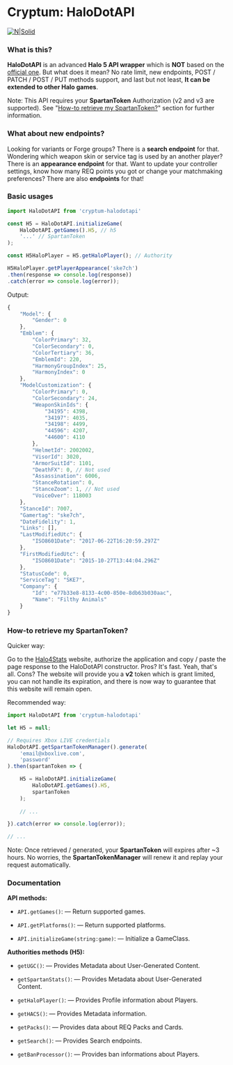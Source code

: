 # Cryptum: HaloDotAPI
[![N|Solid](https://i.imgur.com/vfYkceM.png)](https://www.twitter.com/_SuckMyLuck)

### What is this?
**HaloDotAPI** is an advanced **Halo 5 API wrapper** which is **NOT** based on the [official one](https://). But what does it mean? No rate limit, new endpoints, POST / PATCH / POST / PUT methods support, and last but not least, **It can be extended to other Halo games**.

Note: This API requires your **SpartanToken** Authorization (v2 and v3 are supported). See "[How-to retrieve my SpartanToken?](#how--to-retrieve-my-spartantoken-)" section for further information.

### What about new endpoints?
Looking for variants or Forge groups? There is a **search endpoint** for that. Wondering which weapon skin or service tag is used by an another player? There is an **appearance endpoint** for that. Want to update your controller settings, know how many REQ points you got or change your matchmaking preferences? There are also **endpoints** for that!

### Basic usages
```javascript
import HaloDotAPI from 'cryptum-halodotapi'

const H5 = HaloDotAPI.initializeGame(
	HaloDotAPI.getGames().H5, // h5
	'...' // SpartanToken
);

const H5HaloPlayer = H5.getHaloPlayer(); // Authority

H5HaloPlayer.getPlayerAppearance('ske7ch')
.then(response => console.log(response))
.catch(error => console.log(error));
```
Output:
```javascript
{
    "Model": {
        "Gender": 0
    },
    "Emblem": {
        "ColorPrimary": 32,
        "ColorSecondary": 0,
        "ColorTertiary": 36,
        "EmblemId": 220,
        "HarmonyGroupIndex": 25,
        "HarmonyIndex": 0
    },
    "ModelCustomization": {
        "ColorPrimary": 0,
        "ColorSecondary": 24,
        "WeaponSkinIds": {
            "34195": 4398,
            "34197": 4035,
            "34198": 4499,
            "44596": 4207,
            "44600": 4110
        },
        "HelmetId": 2002002,
        "VisorId": 3020,
        "ArmorSuitId": 1101,
        "DeathFX": 0, // Not used
        "Assassination": 6006,
        "StanceRotation": 0,
        "StanceZoom": 1, // Not used
        "VoiceOver": 118003
    },
    "StanceId": 7007,
    "Gamertag": "ske7ch",
    "DateFidelity": 1,
    "Links": [],
    "LastModifiedUtc": {
        "ISO8601Date": "2017-06-22T16:20:59.297Z"
    },
    "FirstModifiedUtc": {
        "ISO8601Date": "2015-10-27T13:44:04.296Z"
    },
    "StatusCode": 0,
    "ServiceTag": "SKE7",
    "Company": {
        "Id": "e77b33e8-8133-4c00-850e-8db63b030aac",
        "Name": "Filthy Animals"
    }
}
```

### How-to retrieve my SpartanToken?
Quicker way:

Go to the [Halo4Stats](https://halo4stats.halowaypoint.com/oauth/spartanToken) website, authorize the application and copy / paste the page response to the HaloDotAPI constructor. Pros? It's fast. Yeah, that's all. Cons? The website will provide you a **v2** token which is grant limited, you can not handle its expiration, and there is now way to guarantee that this website will remain open.

Recommended way:
```javascript
import HaloDotAPI from 'cryptum-halodotapi'

let H5 = null;

// Requires Xbox LIVE credentials
HaloDotAPI.getSpartanTokenManager().generate(
	'email@xboxlive.com',
	'password'
).then(spartanToken => {

	H5 = HaloDotAPI.initializeGame(
		HaloDotAPI.getGames().H5,
		spartanToken
	);
	
	// ...

}).catch(error => console.log(error));

// ...
```
Note: Once retrieved / generated, your **SpartanToken** will expires after ~3 hours. No worries, the **SpartanTokenManager** will renew it and replay your request automatically.

### Documentation
**API methods:**

* `API.getGames()`:
— Return supported games.

* `API.getPlatforms()`:
— Return supported platforms.

* `API.initializeGame(string:game)`:
— Initialize a GameClass. 

**Authorities methods (H5):**

* `getUGC()`:
— Provides Metadata about User-Generated Content.

* `getSpartanStats()`:
— Provides Metadata about User-Generated Content.

* `getHaloPlayer()`:
— Provides Profile information about Players.

* `getHACS()`:
— Provides Metadata information.

* `getPacks()`:
— Provides data about REQ Packs and Cards.

* `getSearch()`:
— Provides Search endpoints.

* `getBanProcessor()`:
— Provides ban informations about Players.
